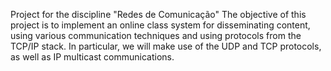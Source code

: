 Project for the discipline "Redes de Comunicação"
The objective of this project is to implement an online class system for disseminating content,
using various communication techniques and using protocols from the TCP/IP stack. 
In particular, we will make use of the UDP and TCP protocols, as well as IP multicast communications.

